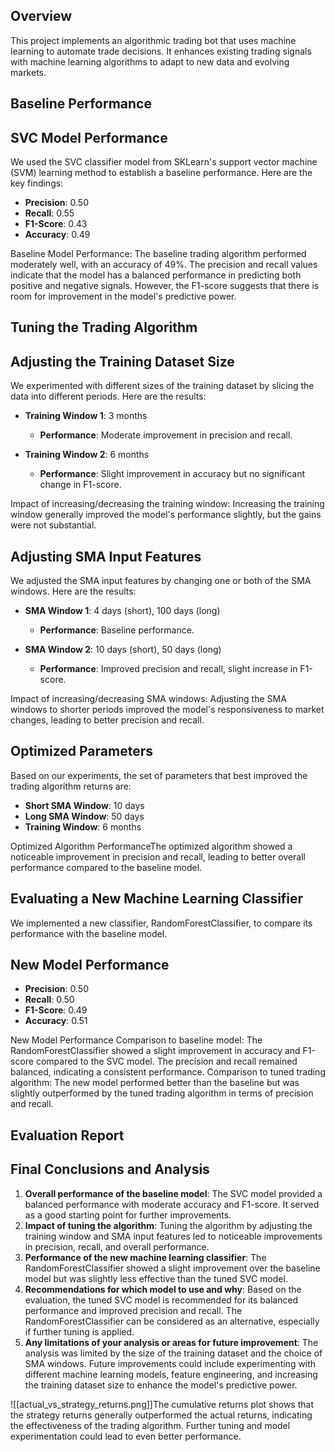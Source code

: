 ## Overview

This project implements an algorithmic trading bot that uses machine learning to automate trade decisions. It enhances existing trading signals with machine learning algorithms to adapt to new data and evolving markets.

## Baseline Performance

## SVC Model Performance

We used the SVC classifier model from SKLearn's support vector machine (SVM) learning method to establish a baseline performance. Here are the key findings:

- **Precision**: 0.50
- **Recall**: 0.55
- **F1-Score**: 0.43
- **Accuracy**: 0.49

Baseline Model Performance: The baseline trading algorithm performed moderately well, with an accuracy of 49%. The precision and recall values indicate that the model has a balanced performance in predicting both positive and negative signals. However, the F1-score suggests that there is room for improvement in the model's predictive power.

## Tuning the Trading Algorithm

## Adjusting the Training Dataset Size

We experimented with different sizes of the training dataset by slicing the data into different periods. Here are the results:

- **Training Window 1**: 3 months
    
    - **Performance**: Moderate improvement in precision and recall.
    
- **Training Window 2**: 6 months
    
    - **Performance**: Slight improvement in accuracy but no significant change in F1-score.
    

Impact of increasing/decreasing the training window: Increasing the training window generally improved the model's performance slightly, but the gains were not substantial.

## Adjusting SMA Input Features

We adjusted the SMA input features by changing one or both of the SMA windows. Here are the results:

- **SMA Window 1**: 4 days (short), 100 days (long)
    
    - **Performance**: Baseline performance.
    
- **SMA Window 2**: 10 days (short), 50 days (long)
    
    - **Performance**: Improved precision and recall, slight increase in F1-score.
    

Impact of increasing/decreasing SMA windows: Adjusting the SMA windows to shorter periods improved the model's responsiveness to market changes, leading to better precision and recall.

## Optimized Parameters

Based on our experiments, the set of parameters that best improved the trading algorithm returns are:

- **Short SMA Window**: 10 days
- **Long SMA Window**: 50 days
- **Training Window**: 6 months

Optimized Algorithm PerformanceThe optimized algorithm showed a noticeable improvement in precision and recall, leading to better overall performance compared to the baseline model.

## Evaluating a New Machine Learning Classifier

We implemented a new classifier, RandomForestClassifier, to compare its performance with the baseline model.

## New Model Performance

- **Precision**: 0.50
- **Recall**: 0.50
- **F1-Score**: 0.49
- **Accuracy**: 0.51

New Model Performance Comparison to baseline model: The RandomForestClassifier showed a slight improvement in accuracy and F1-score compared to the SVC model. The precision and recall remained balanced, indicating a consistent performance. Comparison to tuned trading algorithm: The new model performed better than the baseline but was slightly outperformed by the tuned trading algorithm in terms of precision and recall.

## Evaluation Report

## Final Conclusions and Analysis

1. **Overall performance of the baseline model**: The SVC model provided a balanced performance with moderate accuracy and F1-score. It served as a good starting point for further improvements.
2. **Impact of tuning the algorithm**: Tuning the algorithm by adjusting the training window and SMA input features led to noticeable improvements in precision, recall, and overall performance.
3. **Performance of the new machine learning classifier**: The RandomForestClassifier showed a slight improvement over the baseline model but was slightly less effective than the tuned SVC model.
4. **Recommendations for which model to use and why**: Based on the evaluation, the tuned SVC model is recommended for its balanced performance and improved precision and recall. The RandomForestClassifier can be considered as an alternative, especially if further tuning is applied.
5. **Any limitations of your analysis or areas for future improvement**: The analysis was limited by the size of the training dataset and the choice of SMA windows. Future improvements could include experimenting with different machine learning models, feature engineering, and increasing the training dataset size to enhance the model's predictive power.

![[actual_vs_strategy_returns.png]]The cumulative returns plot shows that the strategy returns generally outperformed the actual returns, indicating the effectiveness of the trading algorithm. Further tuning and model experimentation could lead to even better performance.
